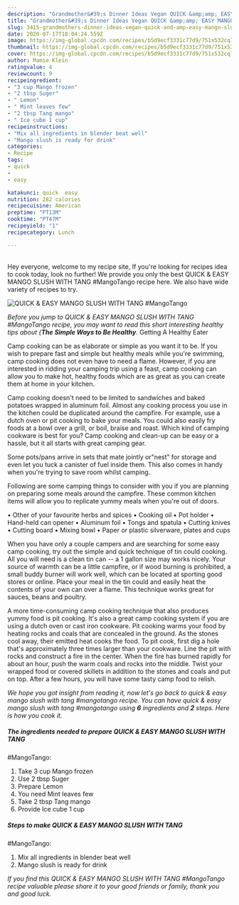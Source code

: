 ```yaml
---
description: "Grandmother&#39;s Dinner Ideas Vegan QUICK &amp;amp; EASY MANGO SLUSH WITH TANG  #MangoTango"
title: "Grandmother&#39;s Dinner Ideas Vegan QUICK &amp;amp; EASY MANGO SLUSH WITH TANG  #MangoTango"
slug: 3415-grandmothers-dinner-ideas-vegan-quick-and-amp-easy-mango-slush-with-tang-mangotango
date: 2020-07-17T18:04:24.559Z
image: https://img-global.cpcdn.com/recipes/b5d9ecf3331c77d9/751x532cq70/quick-easy-mango-slush-with-tang-mangotango-recipe-main-photo.jpg
thumbnail: https://img-global.cpcdn.com/recipes/b5d9ecf3331c77d9/751x532cq70/quick-easy-mango-slush-with-tang-mangotango-recipe-main-photo.jpg
cover: https://img-global.cpcdn.com/recipes/b5d9ecf3331c77d9/751x532cq70/quick-easy-mango-slush-with-tang-mangotango-recipe-main-photo.jpg
author: Mamie Klein
ratingvalue: 4
reviewcount: 9
recipeingredient:
- "3 cup Mango frozen"
- "2 tbsp Suger"
- " Lemon"
- " Mint leaves few"
- "2 tbsp Tang mango"
- " Ice cube 1 cup"
recipeinstructions:
- "Mix all ingredients in blender beat well"
- "Mango slush is ready for drink"
categories:
- Recipe
tags:
- quick
- 
- easy

katakunci: quick  easy 
nutrition: 282 calories
recipecuisine: American
preptime: "PT13M"
cooktime: "PT47M"
recipeyield: "1"
recipecategory: Lunch

---
```

<br>
Hey everyone, welcome to my recipe site, If you're looking for recipes idea to cook today, look no further! We provide you only the best QUICK &amp; EASY MANGO SLUSH WITH TANG 
#MangoTango recipe here. We also have wide variety of recipes to try.
<br>


![QUICK &amp; EASY MANGO SLUSH WITH TANG 
#MangoTango](https://img-global.cpcdn.com/recipes/b5d9ecf3331c77d9/751x532cq70/quick-easy-mango-slush-with-tang-mangotango-recipe-main-photo.jpg)

<i>Before you jump to QUICK &amp; EASY MANGO SLUSH WITH TANG 
#MangoTango recipe, you may want to read this short interesting healthy tips about {<strong>The Simple Ways to Be Healthy</strong>.</i>
Getting A Healthy Eater

    
Camp cooking can be as elaborate or simple as you want it to be. If you wish to prepare fast and simple but healthy meals while you're swimming, camp cooking does not even have to need a flame. However, if you are interested in ridding your camping trip using a feast, camp cooking can allow you to make hot, healthy foods which are as great as you can create them at home in your kitchen.

Camp cooking doesn't need to be limited to sandwiches and baked potatoes wrapped in aluminum foil.  Almost any cooking process you use in the kitchen could be duplicated around the campfire. For example, use a dutch oven or pit cooking to bake your meals. You could also easily fry foods at a bowl over a grill, or boil, braise and roast. Which kind of camping cookware is best for you? Camp cooking and clean-up can be easy or a hassle, but it all starts with great camping gear.

Some pots/pans arrive in sets that mate jointly or"nest" for storage and even let you tuck a canister of fuel inside them. This also comes in handy when you're trying to save room whilst camping.

Following are some camping things to consider with you if you are planning on preparing some meals around the campfire. These common kitchen items will allow you to replicate yummy meals when you're out of doors.


• Other of your favourite herbs and spices
• Cooking oil
• Pot holder
• Hand-held can opener
• Aluminum foil
• Tongs and spatula
• Cutting knives
• Cutting board
• Mixing bowl
• Paper or plastic silverware, plates and cups

When you have only a couple campers and are searching for some easy camp cooking, try out the simple and quick technique of tin could cooking. All you will need is a clean tin can -- a 1 gallon size may works nicely. Your source of warmth can be a little campfire, or if wood burning is prohibited, a small buddy burner will work well, which can be located at sporting good stores or online. Place your meal in the tin could and easily heat the contents of your own can over a flame.  This technique works great for sauces, beans and poultry.

A more time-consuming camp cooking technique that also produces yummy food is pit cooking.  It's also a great camp cooking system if you are using a dutch oven or cast iron cookware. Pit cooking warms your food by heating rocks and coals that are concealed in the ground. As the stones cool away, their emitted heat cooks the food. To pit cook, first dig a hole that's approximately three times larger than your cookware. Line the pit with rocks and construct a fire in the center. When the fire has burned rapidly for about an hour, push the warm coals and rocks into the middle. Twist your wrapped food or covered skillets in addition to the stones and coals and put on top. After a few hours, you will have some tasty camp food to relish.


<i>We hope you got insight from reading it, now let's go back to quick &amp; easy mango slush with tang 
#mangotango recipe. You can have quick &amp; easy mango slush with tang 
#mangotango using <strong>6</strong> ingredients and <strong>2</strong> steps. Here is how you cook it.
</i>

##### The ingredients needed to prepare QUICK &amp; EASY MANGO SLUSH WITH TANG 
#MangoTango:

1. Take 3 cup Mango frozen
1. Use 2 tbsp Suger
1. Prepare  Lemon
1. You need  Mint leaves few
1. Take 2 tbsp Tang mango
1. Provide  Ice cube 1 cup


##### Steps to make QUICK &amp; EASY MANGO SLUSH WITH TANG 
#MangoTango:

1. Mix all ingredients in blender beat well
1. Mango slush is ready for drink




<i>If you find this QUICK &amp; EASY MANGO SLUSH WITH TANG 
#MangoTango recipe valuable please share it to your good friends or family, thank you and good luck.</i>
